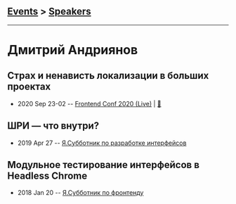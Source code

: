 ## [Events](../README.md) > [Speakers](../speakers.md)
---

# Дмитрий Андриянов

## Страх и ненависть локализации в больших проектах
- 2020 Sep 23-02 -- [Frontend Conf 2020 (Live)](https://youtu.be/xvMy8xcetLs)  | [:notebook:](https://drive.google.com/file/d/1H9ltw8Lx79B0fwDFZEueTrM1nBPrlHCi/view)  
## ШРИ — что внутри?
- 2019 Apr 27 -- [Я.Субботник по разработке интерфейсов](https://events.yandex.ru/lib/talks/7249/)    
## Модульное тестирование интерфейсов в Headless Chrome
- 2018 Jan 20 -- [Я.Субботник по фронтенду](https://events.yandex.ru/lib/talks/5480/)    
